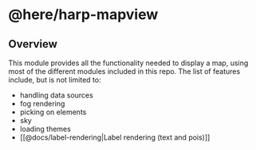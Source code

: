 # @here/harp-mapview

## Overview

This module provides all the functionality needed to display a map, using most of the different
modules included in this repo. The list of features include, but is not limited to:

* handling data sources
* fog rendering
* picking on elements
* sky
* loading themes
* [[@docs/label-rendering|Label rendering (text and pois)]]
